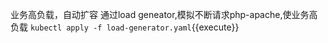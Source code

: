 业务高负载，自动扩容
通过load geneator,模拟不断请求php-apache,使业务高负载
`kubectl apply -f load-generator.yaml`{{execute}}


